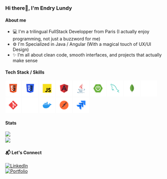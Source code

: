 ### Hi there👋, I'm Endry Lundy

#### About me
- 💻 I'm a trilingual FullStack Developper from Paris (I actually enjoy programming, not just a buzzword for me)
- ⚙️ I'm Specialized in Java / Angular (With a magical touch of UX/UI Design)
- ✨ I’m all about clean code, smooth interfaces, and projects that actually make sense


#### Tech Stack / Skills
<p>  
  <img src="/stack-logos/html.svg" alt="HTML" width="50" height="50" margin="0" padding="0"/>
  <img src="/stack-logos/css.svg" alt="CSS" width="50" height="50" margin="0" padding="0"/> 
  <img src="/stack-logos/javascript.svg" alt="Javascript" width="50" height="50" margin="0" padding="0"/> 
  <img src="/stack-logos/angular.svg" alt="Angular" width="50" height="50" margin="0" padding="0"/> 
  <img src="/stack-logos/java.svg" alt="Java" width="50" height="50" margin="0" padding="0"/> 
  <img src="/stack-logos/springboot.svg" alt="Spring Boot" width="50" height="50" margin="0" padding="0"/> 
  <img src="/stack-logos/mysql.svg" alt="MySQL" width="50" height="50" margin="0" padding="0"/> 
  <img src="/stack-logos/mongodb.svg" alt="MongoDB" width="50" height="50" margin="0" padding="0"/> 
  <img src="/stack-logos/express.svg" alt="Express" width="50" height="50" margin="0" padding="0"/>  
  <img src="/stack-logos/git.svg" alt="Git" width="50" height="50" margin="0" padding="0"/> 
  <img src="/stack-logos/github.svg" alt="Github" width="50" height="50" margin="0" padding="0"/> 
  <img src="/stack-logos/docker.svg" alt="Docker" width="50" height="50" margin="0" padding="0"/> 
  <img src="/stack-logos/postman.svg" alt="Postman" width="50" height="50" margin="0" padding="0"/> 
  <img src="/stack-logos/jira.svg" alt="Jira" width="50" height="50" margin="0" padding="0"/> 
</p>

#### Stats
![](https://nirzak-streak-stats.vercel.app/?user=EndryLa&theme=dark&hide_border=true)<br/>
![](https://github-readme-stats.vercel.app/api/top-langs/?username=EndryLa&theme=dark&hide_border=true&include_all_commits=true&count_private=true&layout=compact)

#### 📬 Let's Connect
[![LinkedIn](https://img.shields.io/badge/-LinkedIn-blue?style=flat&logo=linkedin)](https://linkedin.com/in/endry-lundy)  
[![Portfolio](https://img.shields.io/badge/-Portfolio-black?style=flat&logo=firefox-browser)](https://endrylundy.com)
